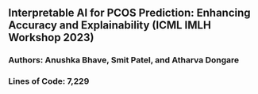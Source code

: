 ## Interpretable AI for PCOS Prediction: Enhancing Accuracy and Explainability (ICML IMLH Workshop 2023)
### Authors: Anushka Bhave, Smit Patel, and Atharva Dongare
### Lines of Code: 7,229
